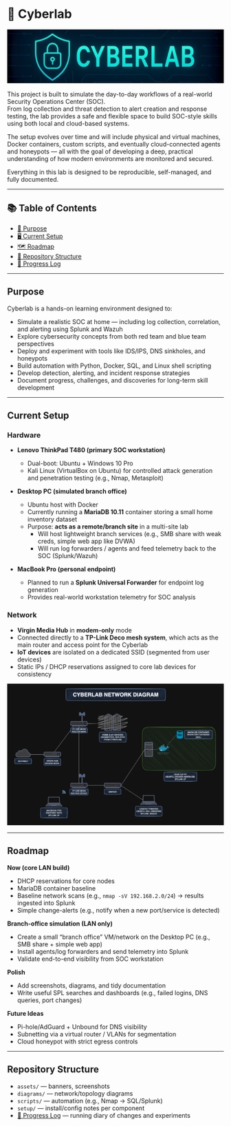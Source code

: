 # 🧪 Cyberlab

![Cyberlab Banner](assets/cyberlab-banner.png)

This project is built to simulate the day-to-day workflows of a real-world Security Operations Center (SOC).  
From log collection and threat detection to alert creation and response testing, the lab provides a safe and flexible space to build SOC-style skills using both local and cloud-based systems.

The setup evolves over time and will include physical and virtual machines, Docker containers, custom scripts, and eventually cloud-connected agents and honeypots — all with the goal of developing a deep, practical understanding of how modern environments are monitored and secured.

Everything in this lab is designed to be reproducible, self-managed, and fully documented.

---

## 📚 Table of Contents
- [🎯 Purpose](#purpose)
- [🖥️ Current Setup](#current-setup)
- [🗺️ Roadmap](#roadmap)
- [📁 Repository Structure](#repository-structure)
- [📓 Progress Log](#progress-log)

---

## Purpose

Cyberlab is a hands-on learning environment designed to:

- Simulate a realistic SOC at home — including log collection, correlation, and alerting using Splunk and Wazuh
- Explore cybersecurity concepts from both red team and blue team perspectives
- Deploy and experiment with tools like IDS/IPS, DNS sinkholes, and honeypots
- Build automation with Python, Docker, SQL, and Linux shell scripting
- Develop detection, alerting, and incident response strategies
- Document progress, challenges, and discoveries for long-term skill development

---

## Current Setup

### Hardware

- **Lenovo ThinkPad T480 (primary SOC workstation)**
  - Dual-boot: Ubuntu + Windows 10 Pro
  - Kali Linux (VirtualBox on Ubuntu) for controlled attack generation and penetration testing (e.g., Nmap, Metasploit)

- **Desktop PC (simulated branch office)**
  - Ubuntu host with Docker
  - Currently running a **MariaDB 10.11** container storing a small home inventory dataset
  - Purpose: **acts as a remote/branch site** in a multi-site lab  
    - Will host lightweight branch services (e.g., SMB share with weak creds, simple web app like DVWA)  
    - Will run log forwarders / agents and feed telemetry back to the SOC (Splunk/Wazuh)

- **MacBook Pro (personal endpoint)**  
  - Planned to run a **Splunk Universal Forwarder** for endpoint log generation  
  - Provides real-world workstation telemetry for SOC analysis

### Network

- **Virgin Media Hub** in **modem-only** mode  
- Connected directly to a **TP-Link Deco mesh system**, which acts as the main router and access point for the Cyberlab  
- **IoT devices** are isolated on a dedicated SSID (segmented from user devices)  
- Static IPs / DHCP reservations assigned to core lab devices for consistency  

![Network Topology](diagrams/cyberlab-network.png)

---

## Roadmap

**Now (core LAN build)**
- DHCP reservations for core nodes  
- MariaDB container baseline  
- Baseline network scans (e.g., `nmap -sV 192.168.2.0/24`) → results ingested into Splunk  
- Simple change-alerts (e.g., notify when a new port/service is detected)  

**Branch-office simulation (LAN only)**
- Create a small “branch office” VM/network on the Desktop PC (e.g., SMB share + simple web app)  
- Install agents/log forwarders and send telemetry into Splunk  
- Validate end-to-end visibility from SOC workstation  

**Polish**
- Add screenshots, diagrams, and tidy documentation  
- Write useful SPL searches and dashboards (e.g., failed logins, DNS queries, port changes)  

**Future Ideas**
- Pi-hole/AdGuard + Unbound for DNS visibility  
- Subnetting via a virtual router / VLANs for segmentation  
- Cloud honeypot with strict egress controls  

---

## Repository Structure

- `assets/` — banners, screenshots
- `diagrams/` — network/topology diagrams
- `scripts/` — automation (e.g., Nmap → SQL/Splunk)
- `setup/` — install/config notes per component
- [📓 Progress Log](progress-log.md) — running diary of changes and experiments